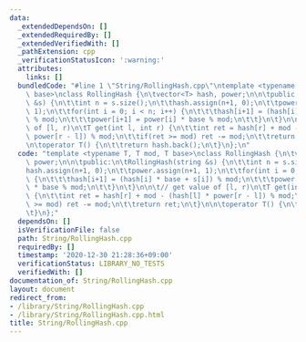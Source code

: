 ```yaml
---
data:
  _extendedDependsOn: []
  _extendedRequiredBy: []
  _extendedVerifiedWith: []
  _pathExtension: cpp
  _verificationStatusIcon: ':warning:'
  attributes:
    links: []
  bundledCode: "#line 1 \"String/RollingHash.cpp\"\ntemplate <typename T, T mod, T\
    \ base>\nclass RollingHash {\n\tvector<T> hash, power;\n\n\tpublic:\n\tRollingHash(string\
    \ &s) {\n\t\tint n = s.size();\n\t\thash.assign(n+1, 0);\n\t\tpower.assign(n+1,\
    \ 1);\n\t\tfor(int i = 0; i < n; i++) {\n\t\t\thash[i+1] = (hash[i] * base + s[i])\
    \ % mod;\n\t\t\tpower[i+1] = power[i] * base % mod;\n\t\t}\n\t}\n\n\t// get value\
    \ of [l, r)\n\tT get(int l, int r) {\n\t\tint ret = hash[r] + mod - (hash[l] *\
    \ power[r - l]) % mod;\n\t\tif(ret >= mod) ret -= mod;\n\t\treturn ret;\n\t}\n\
    \n\toperator T() {\n\t\treturn hash.back();\n\t}\n};\n"
  code: "template <typename T, T mod, T base>\nclass RollingHash {\n\tvector<T> hash,\
    \ power;\n\n\tpublic:\n\tRollingHash(string &s) {\n\t\tint n = s.size();\n\t\t\
    hash.assign(n+1, 0);\n\t\tpower.assign(n+1, 1);\n\t\tfor(int i = 0; i < n; i++)\
    \ {\n\t\t\thash[i+1] = (hash[i] * base + s[i]) % mod;\n\t\t\tpower[i+1] = power[i]\
    \ * base % mod;\n\t\t}\n\t}\n\n\t// get value of [l, r)\n\tT get(int l, int r)\
    \ {\n\t\tint ret = hash[r] + mod - (hash[l] * power[r - l]) % mod;\n\t\tif(ret\
    \ >= mod) ret -= mod;\n\t\treturn ret;\n\t}\n\n\toperator T() {\n\t\treturn hash.back();\n\
    \t}\n};"
  dependsOn: []
  isVerificationFile: false
  path: String/RollingHash.cpp
  requiredBy: []
  timestamp: '2020-12-30 21:28:36+09:00'
  verificationStatus: LIBRARY_NO_TESTS
  verifiedWith: []
documentation_of: String/RollingHash.cpp
layout: document
redirect_from:
- /library/String/RollingHash.cpp
- /library/String/RollingHash.cpp.html
title: String/RollingHash.cpp
---
```

